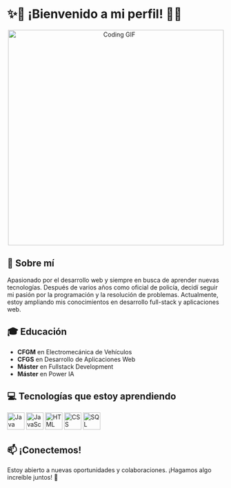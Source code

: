 # ✨🚀 ¡Bienvenido a mi perfil! 🚀✨  

<p align="center">
  <img src="https://media.giphy.com/media/qgQUggAC3Pfv687qPC/giphy.gif" width="500" alt="Coding GIF">
</p>

## 🚀 Sobre mí  
Apasionado por el desarrollo web y siempre en busca de aprender nuevas tecnologías. Después de varios años como oficial de policía, decidí seguir mi pasión por la programación y la resolución de problemas. Actualmente, estoy ampliando mis conocimientos en desarrollo full-stack y aplicaciones web.  

## 🎓 Educación  
- **CFGM** en Electromecánica de Vehículos  
- **CFGS** en Desarrollo de Aplicaciones Web  
- **Máster** en Fullstack Development  
- **Máster** en Power IA  

## 💻 Tecnologías que estoy aprendiendo  
<p align="left">
  <img src="https://cdn.jsdelivr.net/gh/devicons/devicon/icons/java/java-original.svg" alt="Java" width="40" height="40"/>
  <img src="https://cdn.jsdelivr.net/gh/devicons/devicon/icons/javascript/javascript-original.svg" alt="JavaScript" width="40" height="40"/>
  <img src="https://cdn.jsdelivr.net/gh/devicons/devicon/icons/html5/html5-original.svg" alt="HTML" width="40" height="40"/>
  <img src="https://cdn.jsdelivr.net/gh/devicons/devicon/icons/css3/css3-original.svg" alt="CSS" width="40" height="40"/>
  <img src="https://cdn.jsdelivr.net/gh/devicons/devicon/icons/mysql/mysql-original.svg" alt="SQL" width="40" height="40"/>
</p>

## 📫 ¡Conectemos!  
Estoy abierto a nuevas oportunidades y colaboraciones. ¡Hagamos algo increíble juntos! 🚀  



<!--
**Dani-GT/Dani-GT** is a ✨ _special_ ✨ repository because its `README.md` (this file) appears on your GitHub profile.

Here are some ideas to get you started:

- 🔭 I’m currently working on ...
- 🌱 I’m currently learning ...
- 👯 I’m looking to collaborate on ...
- 🤔 I’m looking for help with ...
- 💬 Ask me about ...
- 📫 How to reach me: ...
- 😄 Pronouns: ...
- ⚡ Fun fact: ...
-->
